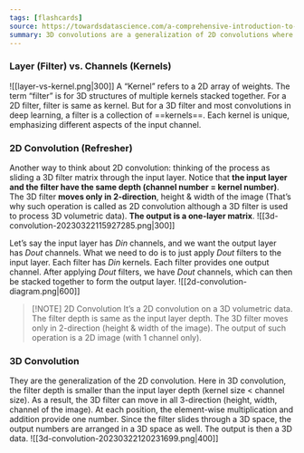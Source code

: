 ```yaml
---
tags: [flashcards]
source: https://towardsdatascience.com/a-comprehensive-introduction-to-different-types-of-convolutions-in-deep-learning-669281e58215
summary: 3D convolutions are a generalization of 2D convolutions where the number of kernels in a filter is less than the number of channels in the input. This means the filter moves in three dimensions.
---
```


### Layer (Filter) vs. Channels (Kernels)
![[layer-vs-kernel.png|300]]
A “Kernel” refers to a 2D array of weights. The term “filter” is for 3D structures of multiple kernels stacked together. For a 2D filter, filter is same as kernel. But for a 3D filter and most convolutions in deep learning, a filter is a collection of  ==kernels==. Each kernel is unique, emphasizing different aspects of the input channel.
<!--SR:!2024-03-08,271,310-->

### 2D Convolution (Refresher)
Another way to think about 2D convolution: thinking of the process as sliding a 3D filter matrix through the input layer. Notice that **the input layer and the filter have the same depth (channel number = kernel number)**. The 3D filter **moves only in 2-direction**, height & width of the image (That’s why such operation is called as 2D convolution although a 3D filter is used to process 3D volumetric data). **The output is a one-layer matrix**.
![[3d-convolution-20230322115927285.png|300]]

Let’s say the input layer has _Din_ channels, and we want the output layer has _Dout_ channels. What we need to do is to just apply _Dout_ filters to the input layer. Each filter has _Din_ kernels. Each filter provides one output channel. After applying _Dout_ filters, we have _Dout_ channels, which can then be stacked together to form the output layer.
![[2d-convolution-diagram.png|600]]


> [!NOTE] 2D Convolution
> It’s a 2D convolution on a 3D volumetric data. The filter depth is same as the input layer depth. The 3D filter moves only in 2-direction (height & width of the image). The output of such operation is a 2D image (with 1 channel only).

### 3D Convolution
They are the generalization of the 2D convolution. Here in 3D convolution, the filter depth is smaller than the input layer depth (kernel size < channel size). As a result, the 3D filter can move in all 3-direction (height, width, channel of the image). At each position, the element-wise multiplication and addition provide one number. Since the filter slides through a 3D space, the output numbers are arranged in a 3D space as well. The output is then a 3D data.
![[3d-convolution-20230322120231699.png|400]]

